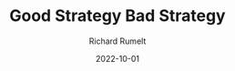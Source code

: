 ---
title: "Good Strategy Bad Strategy"
book: good-strategy-bad-strategy
author: Richard Rumelt
kindle: false
date: 2022-10-01
tags: posts
bookshop_id: 9781781256176
--- 